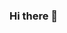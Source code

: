 ### Hi there 👋

<!--
**PeterX12/PeterX12** is a ✨ _special_ ✨ repository because its `README.md` (this file) appears on your GitHub profile.

Here are some ideas to get you started:

- 🔭 I’m currently working on Application Green Quake. An environmentally friednly application that makes being eco-freidnly feel motivating, fun, rewarding and easy with the help of gamification and providing usefull tools to do so. 2 Versions: 1 For everyone and one for companies and their employees.
- 🌱 I’m currently learning 1. Data Sceience and AI, Secure Applications, Software Engineering, Concurrent and Distributed Device Development, Project Work and Entrepreunership.
- 👯 I’m looking to collaborate on anything I can help with :)
- 🤔 I’m looking for help with app design.
- 💬 Feel free to ask me questions :D
- 📫 How to reach me: https://www.linkedin.com/in/peterlucan/
- ⚡ Fun fact: I love Developing Applications and Working Out!
-->
